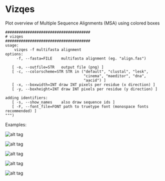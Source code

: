 Vizqes
=======

Plot overview of Multiple Sequence Alignments (MSA) using colored boxes


    ######################################
    # vizqes
    ######################################
    usage:
        vizqes -f multifasta alignment
    options:
         -f, --fasta=FILE    multifasta alignment (eg. "align.fas")

       [ -o, --outfile=STR   output file (png) ]
       [ -c, --colorscheme=STR STR in ("default", "clustal", "lesk",
                                       "cinema", "maeditor", "dna",
                                       "aacid") ]
       [ -x, --boxwidth=INT draw INT pixels per residue (x direction) ]
       [ -y, --boxheight=INT draw INT pixels per residue (y direction) ]

    adding identifiers:
       [ -s, --show_names    also draw sequence ids ]
       [ -F, --font_file=FONT path to truetype font (monospace fonts recommended) ]
    """)
Examples:

![alt tag](https://raw.github.com/janinamass/Vizqes/master/example/ex3.png)

![alt tag](https://raw.github.com/janinamass/Vizqes/master/example/ex2.png)

![alt tag](https://raw.github.com/janinamass/Vizqes/master/example/ex1.png)

![alt tag](https://raw.github.com/janinamass/Vizqes/master/example/dna1.png)

![alt tag](https://raw.github.com/janinamass/VizqesS/master/example/dna2.png)
